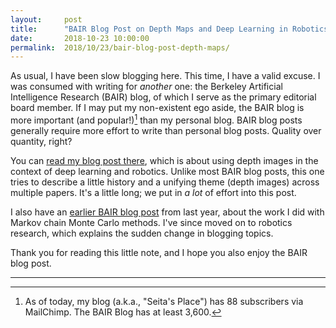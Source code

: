 ```yaml
---
layout:     post
title:      "BAIR Blog Post on Depth Maps and Deep Learning in Robotics"
date:       2018-10-23 10:00:00
permalink:  2018/10/23/bair-blog-post-depth-maps/
---
```


As usual, I have been slow blogging here. This time, I have a valid excuse. I
was consumed with writing for *another* one: the Berkeley Artificial
Intelligence Research (BAIR) blog, of which I serve as the primary editorial
board member. If I may put my non-existent ego aside, the BAIR blog is more
important (and popular!)[^subscribers] than my personal blog. BAIR blog posts
generally require more effort to write than personal blog posts. Quality over
quantity, right?

You can [read my blog post there][1], which is about using depth images in the
context of deep learning and robotics. Unlike most BAIR blog posts, this one
tries to describe a little history and a unifying theme (depth images) across
multiple papers. It's a little long; we put in *a lot* of effort into this post.

I also have an [earlier BAIR blog post][2] from last year, about the work I did
with Markov chain Monte Carlo methods. I've since moved on to robotics research,
which explains the sudden change in blogging topics.

Thank you for reading this little note, and I hope you also enjoy the BAIR blog
post.

<hr>

[^subscribers]: As of today, my blog (a.k.a., "Seita's Place") has 88
    subscribers via MailChimp. The BAIR Blog has at least 3,600.

[1]:https://bair.berkeley.edu/blog/2018/10/23/depth-sensing/
[2]:https://bair.berkeley.edu/blog/2017/08/02/minibatch-metropolis-hastings/

